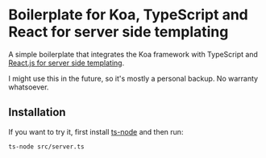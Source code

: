 # Boilerplate for Koa, TypeScript and React for server side templating

A simple boilerplate that integrates the Koa framework with TypeScript and [React.js for server side templating](https://medium.com/@velmu/react-is-gaining-ground-as-a-universal-server-side-templating-system-26fe02eebe12).

I might use this in the future, so it's mostly a personal backup. No warranty whatsoever.

## Installation

If you want to try it, first install [ts-node](https://github.com/TypeStrong/ts-node) and then run:

```
ts-node src/server.ts
```
